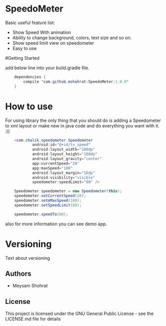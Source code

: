 # SpeedoMeter

Basic useful feature list:

 * Show Speed With animation
 * Ability to change background, colors, text size and so on.
 * Show speed limit view on speedometer
 * Easy to use
 
#Getting Started

add below line into your build.gradle file.
```java
    dependencies {
        compile 'com.github.mshohrat:SpeedoMeter:1.0.0'
    }
```

# How to use

For using library the only thing that you should do is adding a Speedometer to xml layout or make new in java code and do everything you want with it. :))
```java
    <com.chalik.speedometer.Speedometer
            android:id="@+id/tv_speed"
            android:layout_width="180dp"
            android:layout_height="180dp"
            android:layout_gravity="center"
            app:currentSpeed="20"
            app:maxSpeed="180"
            android:layout_margin="16dp"
            android:visibility="visible"
            speedometer:speedLimit="80" />

```

```java
    Speedometer speedometer = new Speedometer(this);
    speedometer.setCurrentSpeed(20);
    speedometer.setmMaxSpeed(180);
    speedometer.setSpeedLimit(80);

```

```java
    speedometer.speedTo(80);
```
also for more information you can see demo app. 

# Versioning
Text about versioning

## Authors
* Meysam Shohrat

## License
This project is licensed under the GNU General Public License - see the LICENSE.md file for details
